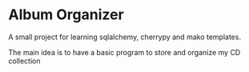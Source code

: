 Album Organizer
===============

A small project for learning sqlalchemy, cherrypy and mako templates.

The main idea is to have a basic program to store and organize my CD collection
